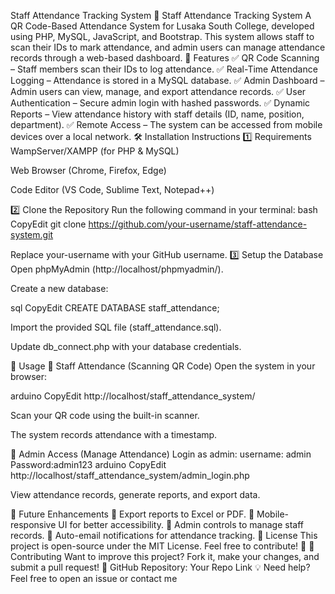 Staff Attendance Tracking System
📌 Staff Attendance Tracking System
A QR Code-Based Attendance System for Lusaka South College, developed using PHP, MySQL, JavaScript, and Bootstrap. This system allows staff to scan their IDs to mark attendance, and admin users can manage attendance records through a web-based dashboard.
📜 Features
✅ QR Code Scanning – Staff members scan their IDs to log attendance.
 ✅ Real-Time Attendance Logging – Attendance is stored in a MySQL database.
 ✅ Admin Dashboard – Admin users can view, manage, and export attendance records.
 ✅ User Authentication – Secure admin login with hashed passwords.
 ✅ Dynamic Reports – View attendance history with staff details (ID, name, position, department).
 ✅ Remote Access – The system can be accessed from mobile devices over a local network.
🛠 Installation Instructions
1️⃣ Requirements
WampServer/XAMPP (for PHP & MySQL)


Web Browser (Chrome, Firefox, Edge)


Code Editor (VS Code, Sublime Text, Notepad++)


2️⃣ Clone the Repository
Run the following command in your terminal:
bash
CopyEdit
git clone https://github.com/your-username/staff-attendance-system.git

Replace your-username with your GitHub username.
3️⃣ Setup the Database
Open phpMyAdmin (http://localhost/phpmyadmin/).


Create a new database:

 sql
CopyEdit
CREATE DATABASE staff_attendance;


Import the provided SQL file (staff_attendance.sql).


Update db_connect.php with your database credentials.


📌 Usage
🔹 Staff Attendance (Scanning QR Code)
Open the system in your browser:

 arduino
CopyEdit
http://localhost/staff_attendance_system/


Scan your QR code using the built-in scanner.


The system records attendance with a timestamp.


🔹 Admin Access (Manage Attendance)
Login as admin:
username: admin
Password:admin123
 arduino
CopyEdit
http://localhost/staff_attendance_system/admin_login.php


View attendance records, generate reports, and export data.


🚀 Future Enhancements
🔹 Export reports to Excel or PDF.
 🔹 Mobile-responsive UI for better accessibility.
 🔹 Admin controls to manage staff records.
 🔹 Auto-email notifications for attendance tracking.
📜 License
This project is open-source under the MIT License. Feel free to contribute! 🎉
🤝 Contributing
Want to improve this project? Fork it, make your changes, and submit a pull request!
🔗 GitHub Repository: Your Repo Link
💡 Need help? Feel free to open an issue or contact me

